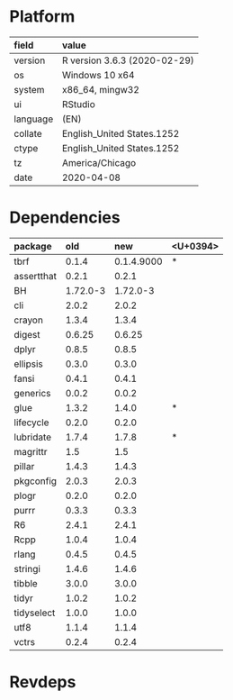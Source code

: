 # Platform

|field    |value                        |
|:--------|:----------------------------|
|version  |R version 3.6.3 (2020-02-29) |
|os       |Windows 10 x64               |
|system   |x86_64, mingw32              |
|ui       |RStudio                      |
|language |(EN)                         |
|collate  |English_United States.1252   |
|ctype    |English_United States.1252   |
|tz       |America/Chicago              |
|date     |2020-04-08                   |

# Dependencies

|package    |old      |new        |<U+0394>  |
|:----------|:--------|:----------|:--|
|tbrf       |0.1.4    |0.1.4.9000 |*  |
|assertthat |0.2.1    |0.2.1      |   |
|BH         |1.72.0-3 |1.72.0-3   |   |
|cli        |2.0.2    |2.0.2      |   |
|crayon     |1.3.4    |1.3.4      |   |
|digest     |0.6.25   |0.6.25     |   |
|dplyr      |0.8.5    |0.8.5      |   |
|ellipsis   |0.3.0    |0.3.0      |   |
|fansi      |0.4.1    |0.4.1      |   |
|generics   |0.0.2    |0.0.2      |   |
|glue       |1.3.2    |1.4.0      |*  |
|lifecycle  |0.2.0    |0.2.0      |   |
|lubridate  |1.7.4    |1.7.8      |*  |
|magrittr   |1.5      |1.5        |   |
|pillar     |1.4.3    |1.4.3      |   |
|pkgconfig  |2.0.3    |2.0.3      |   |
|plogr      |0.2.0    |0.2.0      |   |
|purrr      |0.3.3    |0.3.3      |   |
|R6         |2.4.1    |2.4.1      |   |
|Rcpp       |1.0.4    |1.0.4      |   |
|rlang      |0.4.5    |0.4.5      |   |
|stringi    |1.4.6    |1.4.6      |   |
|tibble     |3.0.0    |3.0.0      |   |
|tidyr      |1.0.2    |1.0.2      |   |
|tidyselect |1.0.0    |1.0.0      |   |
|utf8       |1.1.4    |1.1.4      |   |
|vctrs      |0.2.4    |0.2.4      |   |

# Revdeps

